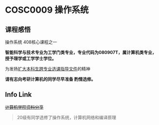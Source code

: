 # COSC0009 操作系统


## 课程感悟

操作系统  408核心课程之一


**智能科学与技术专业为工学门类专业，专业代码为080907T，属计算机类专业，授予理学或工学学士学位。**


为发扬[扩大本科生跨专业选课指导文件](https://jwc.nankai.edu.cn/2024/0217/c24a536138/page.psp)的精神

<strong> 请有志向考研计算机的同学尽早准备  酌情选修。</strong>

## Info Link

~~[计算机学院资料分享](https://nkucs.icu/#/courses/grade-3/COSC0009)~~

> 20级有同学选修了操作系统，计算机网络和编译原理